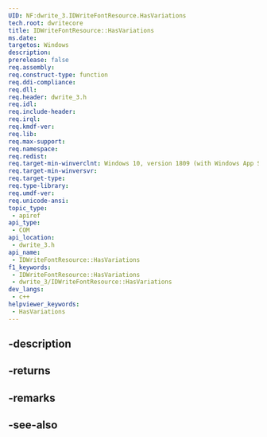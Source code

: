 ```yaml
---
UID: NF:dwrite_3.IDWriteFontResource.HasVariations
tech.root: dwritecore
title: IDWriteFontResource::HasVariations
ms.date: 
targetos: Windows
description: 
prerelease: false
req.assembly: 
req.construct-type: function
req.ddi-compliance: 
req.dll: 
req.header: dwrite_3.h
req.idl: 
req.include-header: 
req.irql: 
req.kmdf-ver: 
req.lib: 
req.max-support: 
req.namespace: 
req.redist: 
req.target-min-winverclnt: Windows 10, version 1809 (with Windows App SDK 0.5 or later)
req.target-min-winversvr: 
req.target-type: 
req.type-library: 
req.umdf-ver: 
req.unicode-ansi: 
topic_type:
 - apiref
api_type:
 - COM
api_location:
 - dwrite_3.h
api_name:
 - IDWriteFontResource::HasVariations
f1_keywords:
 - IDWriteFontResource::HasVariations
 - dwrite_3/IDWriteFontResource::HasVariations
dev_langs:
 - c++
helpviewer_keywords:
 - HasVariations
---
```


## -description

## -returns

## -remarks

## -see-also

